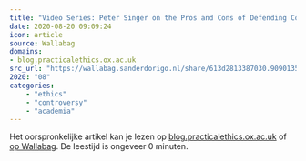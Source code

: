 ```yaml
---
title: "Video Series: Peter Singer on the Pros and Cons of Defending Controversial Views"
date: 2020-08-20 09:09:24
icon: article
source: Wallabag
domains:
- blog.practicalethics.ox.ac.uk
src_url: "https://wallabag.sanderdorigo.nl/share/613d2813387030.90901359"
2020: "08"
categories:
    - "ethics"
    - "controversy"
    - "academia"
---
```

Het oorspronkelijke artikel kan je lezen op [blog.practicalethics.ox.ac.uk](http://blog.practicalethics.ox.ac.uk/2017/07/video-series-peter-singer-on-the-pros-and-cons-of-defending-controversial-views/) of [op Wallabag](https://wallabag.sanderdorigo.nl/share/613d2813387030.90901359). De leestijd is ongeveer 0 minuten.